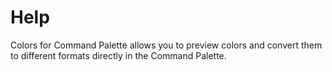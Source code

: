 ﻿# Help

Colors for Command Palette allows you to preview colors and convert them to different formats directly in the Command Palette.